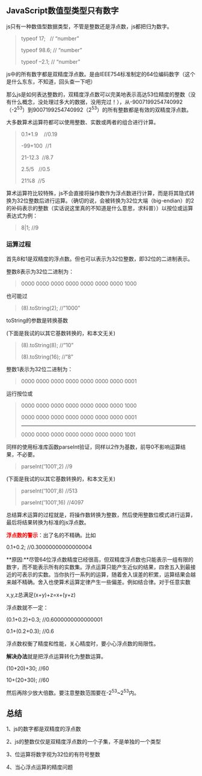 ## JavaScript数值型类型只有数字

js只有一种数值型数据类型，不管是整数还是浮点数，js都把归为数字。

> typeof 17;   // “number”
> 
> typeof 98.6; // “number”
> 
> typeof –2.1; // “number”

js中的所有数字都是双精度浮点数。是由IEEE754标准制定的64位编码数字（这个是什么东东，不知道，回头查一下吧）

那么js是如何表达整数的，双精度浮点数可以完美地表示高达53位精度的整数（没有什么概念，没处理过多大的数据，没用完过！），从-9007199254740992（-2<sup>53</sup>）到9007199254740992（2<sup>53</sup>）的所有整数都是有效的双精度浮点数。

大多数算术运算符都可以使用整数、实数或两者的组合进行计算。

> 0.1*1.9    //0.19
> 
> -99+100  //1
> 
> 21-12.3  //8.7
> 
> 2.5/5   //0.5
> 
> 21%8  //5

算术运算符比较特殊，js不会直接将操作数作为浮点数进行计算，而是将其隐式转换为32位整数后进行运算。（确切的说，会被转换为32位大端（big-endian）的2的补码表示的整数（实话说这里真的不知道是什么意思，求科普））以按位或运算表达式为例：

> 8|1; //9

### 运算过程

首先8和1是双精度的浮点数。但也可以表示为32位整数，即32位的二进制表示。

整数8表示为32位二进制为：

> 0000 0000 0000 0000 0000 0000 0000 1000

也可能过

> (8).toString(2); //”1000”

toString的参数是转换基数

(下面是我试的以其它基数转换的，和本文无关)

> (8).toString(8); //”10”
> 
> (8).toString(16); //”8”

整数1表示为32位二进制为：

> 0000 0000 0000 0000 0000 0000 0000 0001

运行按位或

> 0000 0000 0000 0000 0000 0000 0000 1000
> 
> 0000 0000 0000 0000 0000 0000 0000 0001
> 
> -------------------------------------------------
> 
> 0000 0000 0000 0000 0000 0000 0000 1001

同样的使用标准库函数parseInt验证，同样以2作为基数，前导0不影响运算结果，不必要。

> parseInt('1001',2) //9

(下面是我试的以其它基数转换的，和本文无关)

> parseInt('1001',8) //513
> 
> parseInt('1001',16) //4097

总结算术运算的过程就是，将操作数转换为整数，然后使用整数位模式进行运算，最后将结果转换为标准的js浮点数。

**<span style="color: #ff0000;">浮点数的警示</span>**：出了名的不精确。比如

0.1+0.2; //0.30000000000000004

**原因:**尽管64位浮点数精度已经很高，但双精度浮点数也只能表示一组有限的数字，而不能表示所有的实数集。浮点运算只能产生近似的结果，四舍五入到最接近的可表示的实数。当你执行一系列的运算，随着舍入误差的积累，运算结果会越来越不精确。舍入也使算术运算定律产生一些偏差。例如结合律。对于任意实数

x,y,z总满足(x+y)+z=x+(y+z)

浮点数就不一定：

(0.1+0.2)+0.3; //0.6000000000000001

0.1+(0.2+0.3); //0.6

浮点数权衡了精度和性能，关心精度时，要小心浮点数的局限性。

**解决办法**就是把浮点运算转化为整数运算。

(10+20)+30; //60

10+(20+30); //60

然后再除少放大倍数。要注意整数范围要在-2<sup>53</sup>~2<sup>53</sup>内。

## 总结

1、js的数字都是双精度的浮点数

2、js的整数仅仅是双精度浮点数的一个子集，不是单独的一个类型

3、位运算将数字视为32位的有符号整数

4、当心浮点运算的精度问题